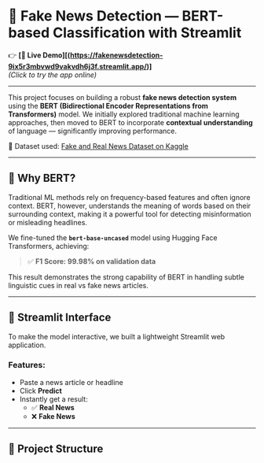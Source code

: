 # 📰 Fake News Detection — BERT-based Classification with Streamlit

👉 **[🔗 Live Demo][(https://fakenewsdetection-9ix5r3mbvwd9vakvdh6j3f.streamlit.app/)]**  
*(Click to try the app online)*

---

This project focuses on building a robust **fake news detection system** using the **BERT (Bidirectional Encoder Representations from Transformers)** model. We initially explored traditional machine learning approaches, then moved to BERT to incorporate **contextual understanding** of language — significantly improving performance.

🔗 Dataset used: [Fake and Real News Dataset on Kaggle](https://www.kaggle.com/datasets/clmentbisaillon/fake-and-real-news-dataset)

---

## 🧠 Why BERT?

Traditional ML methods rely on frequency-based features and often ignore context. BERT, however, understands the meaning of words based on their surrounding context, making it a powerful tool for detecting misinformation or misleading headlines.

We fine-tuned the **`bert-base-uncased`** model using Hugging Face Transformers, achieving:

> ✅ **F1 Score: 99.98% on validation data**

This result demonstrates the strong capability of BERT in handling subtle linguistic cues in real vs fake news articles.

---

## 🚀 Streamlit Interface

To make the model interactive, we built a lightweight Streamlit web application.

### Features:
- Paste a news article or headline
- Click **Predict**
- Instantly get a result:
  - ✅ **Real News**
  - ❌ **Fake News**

---

## 📁 Project Structure

